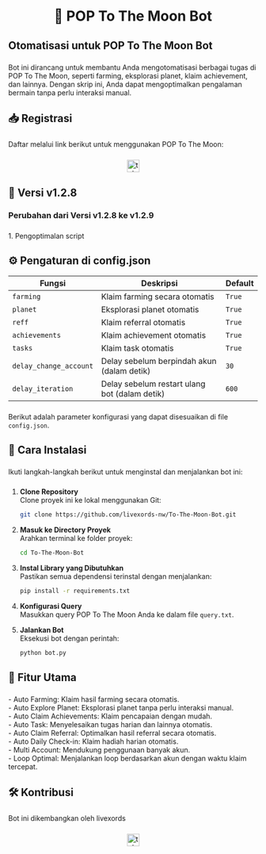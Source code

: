 <h1 align="center">🌙 POP To The Moon Bot</h1>

###

<h2 align="left">Otomatisasi untuk POP To The Moon Bot</h2>

###

<p align="left">
  Bot ini dirancang untuk membantu Anda mengotomatisasi berbagai tugas di POP To The Moon, seperti farming, eksplorasi planet, klaim achievement, dan lainnya. Dengan skrip ini, Anda dapat mengoptimalkan pengalaman bermain tanpa perlu interaksi manual.
</p>

###

<h2 align="left">📥 Registrasi</h2>

###

<p align="left">Daftar melalui link berikut untuk menggunakan POP To The Moon:</p>

###

<div align="center">
  <a href="https://t.me/PoPPtothemoon_bot/moon?startapp=7795589971" target="_blank">
    <img src="https://img.shields.io/static/v1?message=POP To The Moon&logo=telegram&label=&color=2CA5E0&logoColor=white&labelColor=&style=for-the-badge" height="25" alt="telegram logo" />
  </a>
</div>

###

<h2 align="left">🌟 Versi v1.2.8</h2>

###

<h3 align="left">Perubahan dari Versi v1.2.8 ke v1.2.9</h3>

###

<p align="left">1. Pengoptimalan script</p>

###

<h2 align="left">⚙️ Pengaturan di config.json</h2>

| **Fungsi**             | **Deskripsi**                                 | **Default** |
| ---------------------- | --------------------------------------------- | ----------- |
| `farming`              | Klaim farming secara otomatis                 | `True`      |
| `planet`               | Eksplorasi planet otomatis                    | `True`      |
| `reff`                 | Klaim referral otomatis                       | `True`      |
| `achievements`         | Klaim achievement otomatis                    | `True`      |
| `tasks`                | Klaim task otomatis                           | `True`      |
| `delay_change_account` | Delay sebelum berpindah akun (dalam detik)    | `30`        |
| `delay_iteration`      | Delay sebelum restart ulang bot (dalam detik) | `600`       |

###

<p align="left">Berikut adalah parameter konfigurasi yang dapat disesuaikan di file <code>config.json</code>.</p>

###

<h2 align="left">📖 Cara Instalasi</h2>

###

<p align="left">Ikuti langkah-langkah berikut untuk menginstal dan menjalankan bot ini:</p>

###

1. **Clone Repository**  
   Clone proyek ini ke lokal menggunakan Git:

   ```bash
   git clone https://github.com/livexords-nw/To-The-Moon-Bot.git
   ```

2. **Masuk ke Directory Proyek**  
   Arahkan terminal ke folder proyek:

   ```bash
   cd To-The-Moon-Bot
   ```

3. **Instal Library yang Dibutuhkan**  
   Pastikan semua dependensi terinstal dengan menjalankan:

   ```bash
   pip install -r requirements.txt
   ```

4. **Konfigurasi Query**  
   Masukkan query POP To The Moon Anda ke dalam file `query.txt`.

5. **Jalankan Bot**  
   Eksekusi bot dengan perintah:
   ```bash
   python bot.py
   ```

###

<h2 align="left">🚀 Fitur Utama</h2>

###

<p align="left">
  - Auto Farming: Klaim hasil farming secara otomatis.<br>
  - Auto Explore Planet: Eksplorasi planet tanpa perlu interaksi manual.<br>
  - Auto Claim Achievements: Klaim pencapaian dengan mudah.<br>
  - Auto Task: Menyelesaikan tugas harian dan lainnya otomatis.<br>
  - Auto Claim Referral: Optimalkan hasil referral secara otomatis.<br>
  - Auto Daily Check-in: Klaim hadiah harian otomatis.<br>
  - Multi Account: Mendukung penggunaan banyak akun.<br>
  - Loop Optimal: Menjalankan loop berdasarkan akun dengan waktu klaim tercepat.
</p>

###

<h2 align="left">🛠️ Kontribusi</h2>

###

<p align="left">Bot ini dikembangkan oleh livexords</p>

###

<div align="center">
  <a href="https://t.me/livexordsscript" target="_blank">
    <img src="https://img.shields.io/static/v1?message=Livexords&logo=telegram&label=&color=2CA5E0&logoColor=white&labelColor=&style=for-the-badge" height="25" alt="telegram logo" />
  </a>
</div>
